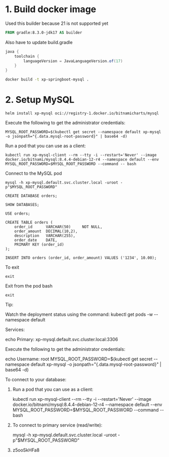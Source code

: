 # 1. Build docker image

Used this builder because 21 is not supported yet

```dockerfile
FROM gradle:8.3.0-jdk17 AS builder
```

Also have to update build.gradle

```groovy
java {
    toolchain {
        languageVersion = JavaLanguageVersion.of(17)
    }
}
```

```sh
docker build -t xp-springboot-mysql .
```

# 2. Setup MySQL

```
helm install xp-mysql oci://registry-1.docker.io/bitnamicharts/mysql
```

Execute the following to get the administrator credentials:

```
MYSQL_ROOT_PASSWORD=$(kubectl get secret --namespace default xp-mysql -o jsonpath="{.data.mysql-root-password}" | base64 -d)
```

Run a pod that you can use as a client:

```
kubectl run xp-mysql-client --rm --tty -i --restart='Never' --image  docker.io/bitnami/mysql:8.4.4-debian-12-r4 --namespace default --env MYSQL_ROOT_PASSWORD=$MYSQL_ROOT_PASSWORD --command -- bash
```

Connect to the MySQL pod

```
mysql -h xp-mysql.default.svc.cluster.local -uroot -p"$MYSQL_ROOT_PASSWORD"
```

```
CREATE DATABASE orders;

SHOW DATABASES;

USE orders;

CREATE TABLE orders (
    order_id      VARCHAR(50)     NOT NULL,
    order_amount  DECIMAL(10,2),
    description   VARCHAR(255),
    order_date    DATE,
    PRIMARY KEY (order_id)
);

INSERT INTO orders (order_id, order_amount) VALUES ('1234', 10.00);
```

To exit

```
exit
```

Exit from the pod bash

```
exit
```



Tip:

Watch the deployment status using the command: kubectl get pods -w --namespace default

Services:

echo Primary: xp-mysql.default.svc.cluster.local:3306

Execute the following to get the administrator credentials:

echo Username: root
MYSQL_ROOT_PASSWORD=$(kubectl get secret --namespace default xp-mysql -o jsonpath="{.data.mysql-root-password}" | base64 -d)

To connect to your database:

1. Run a pod that you can use as a client:

   kubectl run xp-mysql-client --rm --tty -i --restart='Never' --image  docker.io/bitnami/mysql:8.4.4-debian-12-r4 --namespace default --env MYSQL_ROOT_PASSWORD=$MYSQL_ROOT_PASSWORD --command -- bash

2. To connect to primary service (read/write):

   mysql -h xp-mysql.default.svc.cluster.local -uroot -p"$MYSQL_ROOT_PASSWORD"
3. 
   z5ooSkHFa8



